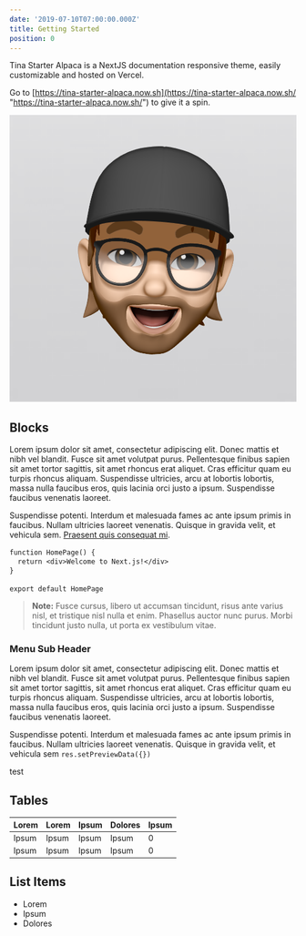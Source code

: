 ```yaml
---
date: '2019-07-10T07:00:00.000Z'
title: Getting Started
position: 0
---
```

Tina Starter Alpaca is a NextJS documentation responsive theme, easily customizable and hosted on Vercel.

Go to [https://tina-starter-alpaca.now.sh](https://tina-starter-alpaca.now.sh/ "https://tina-starter-alpaca.now.sh/") to give it a spin.

![](public/images/animoji.jpg)

## Blocks

Lorem ipsum dolor sit amet, consectetur adipiscing elit. Donec mattis et nibh vel blandit. Fusce sit amet volutpat purus. Pellentesque finibus sapien sit amet tortor sagittis, sit amet rhoncus erat aliquet. Cras efficitur quam eu turpis rhoncus aliquam. Suspendisse ultricies, arcu at lobortis lobortis, massa nulla faucibus eros, quis lacinia orci justo a ipsum. Suspendisse faucibus venenatis laoreet.

Suspendisse potenti. Interdum et malesuada fames ac ante ipsum primis in faucibus. Nullam ultricies laoreet venenatis. Quisque in gravida velit, et vehicula sem. [Praesent quis consequat mi](https://www.google.com/ "Link").

    function HomePage() {
      return <div>Welcome to Next.js!</div>
    }
    
    export default HomePage

> **Note:** Fusce cursus, libero ut accumsan tincidunt, risus ante varius nisl, et tristique nisl nulla et enim. Phasellus auctor nunc purus. Morbi tincidunt justo nulla, ut porta ex vestibulum vitae.

### Menu Sub Header

Lorem ipsum dolor sit amet, consectetur adipiscing elit. Donec mattis et nibh vel blandit. Fusce sit amet volutpat purus. Pellentesque finibus sapien sit amet tortor sagittis, sit amet rhoncus erat aliquet. Cras efficitur quam eu turpis rhoncus aliquam. Suspendisse ultricies, arcu at lobortis lobortis, massa nulla faucibus eros, quis lacinia orci justo a ipsum. Suspendisse faucibus venenatis laoreet.

Suspendisse potenti. Interdum et malesuada fames ac ante ipsum primis in faucibus. Nullam ultricies laoreet venenatis. Quisque in gravida velit, et vehicula sem `res.setPreviewData({})`

test

## Tables

| Lorem | Lorem | Ipsum | Dolores | Ipsum |
| --- | --- | --- | --- | --- |
| Ipsum | Ipsum | Ipsum | Ipsum | 0 |
| Ipsum | Ipsum | Ipsum | Ipsum | 0 |

## List Items

* Lorem
* Ipsum
* Dolores